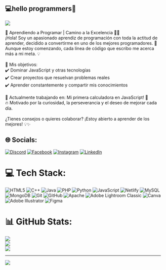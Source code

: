 ## 💻hello programmers💫 
![](https://github.com/user-attachments/assets/b399557d-94f4-460c-8848-604d36d4a140)

🚀 Aprendiendo a Programar | Camino a la Excelencia 👨‍💻<br>¡Hola! Soy un apasionado aprendiz de programación con toda la actitud de aprender, decidido a convertirme en uno de los mejores programadores. 🚀 Aunque estoy comenzando, cada línea de código que escribo me acerca más a mi meta. 💡<br><br>📌 Mis objetivos:<br>✔️ Dominar JavaScript y otras tecnologías<br>✔️ Crear proyectos que resuelvan problemas reales<br>✔️ Aprender constantemente y compartir mis conocimientos<br><br>🌱 Actualmente trabajando en: Mi primera calculadora en JavaScript! 🧮<br>🔥 Motivado por la curiosidad, la perseverancia y el deseo de mejorar cada día.<br><br>¿Tienes consejos o quieres colaborar? ¡Estoy abierto a aprender de los mejores! 💡✨


## 🌐 Socials:
[![Discord](https://img.shields.io/badge/Discord-%237289DA.svg?logo=discord&logoColor=white)](https://discord.gg/Germaini33) [![Facebook](https://img.shields.io/badge/Facebook-%231877F2.svg?logo=Facebook&logoColor=white)](https://facebook.com/https://www.facebook.com/german.munoz.7374/?locale=es_LA) [![Instagram](https://img.shields.io/badge/Instagram-%23E4405F.svg?logo=Instagram&logoColor=white)](https://instagram.com/https://www.instagram.com/eligersel/) [![LinkedIn](https://img.shields.io/badge/LinkedIn-%230077B5.svg?logo=linkedin&logoColor=white)](https://linkedin.com/in/https://www.linkedin.com/in/german-mu%C3%B1oz-a29730164/) 

# 💻 Tech Stack:
![HTML5](https://img.shields.io/badge/html5-%23E34F26.svg?style=for-the-badge&logo=html5&logoColor=white) ![C++](https://img.shields.io/badge/c++-%2300599C.svg?style=for-the-badge&logo=c%2B%2B&logoColor=white) ![Java](https://img.shields.io/badge/java-%23ED8B00.svg?style=for-the-badge&logo=openjdk&logoColor=white) ![PHP](https://img.shields.io/badge/php-%23777BB4.svg?style=for-the-badge&logo=php&logoColor=white) ![Python](https://img.shields.io/badge/python-3670A0?style=for-the-badge&logo=python&logoColor=ffdd54) ![JavaScript](https://img.shields.io/badge/javascript-%23323330.svg?style=for-the-badge&logo=javascript&logoColor=%23F7DF1E) ![Netlify](https://img.shields.io/badge/netlify-%23000000.svg?style=for-the-badge&logo=netlify&logoColor=#00C7B7) ![MySQL](https://img.shields.io/badge/mysql-4479A1.svg?style=for-the-badge&logo=mysql&logoColor=white) ![MongoDB](https://img.shields.io/badge/MongoDB-%234ea94b.svg?style=for-the-badge&logo=mongodb&logoColor=white) ![Git](https://img.shields.io/badge/git-%23F05033.svg?style=for-the-badge&logo=git&logoColor=white) ![GitHub](https://img.shields.io/badge/github-%23121011.svg?style=for-the-badge&logo=github&logoColor=white) ![Apache](https://img.shields.io/badge/apache-%23D42029.svg?style=for-the-badge&logo=apache&logoColor=white) ![Adobe Lightroom Classic](https://img.shields.io/badge/Adobe%20Lightroom%20Classic-31A8FF.svg?style=for-the-badge&logo=Adobe%20Lightroom%20Classic&logoColor=white) ![Canva](https://img.shields.io/badge/Canva-%2300C4CC.svg?style=for-the-badge&logo=Canva&logoColor=white) ![Adobe Illustrator](https://img.shields.io/badge/adobe%20illustrator-%23FF9A00.svg?style=for-the-badge&logo=adobe%20illustrator&logoColor=white) ![Figma](https://img.shields.io/badge/figma-%23F24E1E.svg?style=for-the-badge&logo=figma&logoColor=white)
# 📊 GitHub Stats:
![](https://github-readme-stats.vercel.app/api?username=germaini&theme=aura&hide_border=false&include_all_commits=false&count_private=false)<br/>
![](https://nirzak-streak-stats.vercel.app/?user=germaini&theme=aura&hide_border=false)<br/>
![](https://github-readme-stats.vercel.app/api/top-langs/?username=germaini&theme=aura&hide_border=false&include_all_commits=false&count_private=false&layout=compact)

---
[![](https://visitcount.itsvg.in/api?id=germaini&icon=4&color=7)](https://visitcount.itsvg.in)

<!-- Proudly created with GPRM ( https://gprm.itsvg.in ) -->
